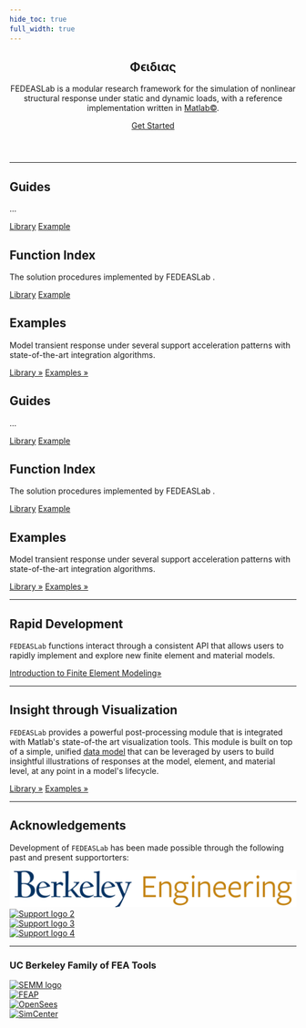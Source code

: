 ```yaml
---
hide_toc: true
full_width: true
---
```


<!-- <body> -->

<header>
<div class="hero position-relative overflow-hidden p-3 text-center text-dark">
    <div class="col-md-5 p-lg-1 mx-auto my-5">
    <!-- <img src="_static/FEDEASLab-logo.svg" style="max-width: 30rem;" alt="FEDEASLab logo"> -->
        <!-- <p class="lead font-weight-normal"> -->
        <p> <h2 class="featurette-heading"> Φϵιδιας</h2></p>
        <p class="lead ">
    FEDEASLab is a modular research framework for the simulation of nonlinear structural response under static and dynamic loads, with a reference implementation written in <a href="https://www.mathworks.com/products/matlab.html">Matlab©</a>.
    </p>
    <a class="btn outline-FEDEASLab btn-lg" href="get-started" role="button">Get Started</a>
    </div>
    <div class="product-device box-shadow d-none d-md-block"></div>
    <div class="product-device product-device-2 box-shadow d-none d-md-block"></div>
</div>
</header>

<main role="main">
<div class="container marketing p-md-5">
<hr class="featurette-divider">
    <div class="row featurette">
    <!-- <h2 class="featurette-heading">State of the art</h2> -->
    <!-- <p>FEDEASLab supports path-dependent static or transient response under several independent force and displacement patterns.</p> -->
    <div class="row">
        <div class="col-lg-4">
        <h2 class="mt-3">Guides</h2>
        <p>...</p>
        <p><a class="btn btn-outline-secondary" href="http://FEDEASLab.pydata.org/FEDEASLab-doc/latest/user/parallel.html" role="button">Library</a>
            <a class="btn btn-secondary" href="https://mybinder.org/v2/gh/FEDEASLab/FEDEASLab-examples/master?filepath=notebooks%2Fthreads.ipynb" role="button">Example</a></p>
        </div><!-- /.col-lg-4 -->
        <div class="col-lg-4">
        <h2 class="mt-3">Function Index</h2>
        <p>The solution procedures implemented by FEDEASLab .</p>
        <p><a class="btn btn-outline-secondary" href="http://FEDEASLab.pydata.org/FEDEASLab-doc/latest/user/performance-tips.html" role="button">Library</a>
            <a class="btn btn-secondary" href="https://mybinder.org/v2/gh/FEDEASLab/FEDEASLab-examples/master?filepath=notebooks%2Fsimd.ipynb" role="button">Example</a></p>
        </div><!-- /.col-lg-4 -->
        <div class="col-lg-4">
        <h2 class="mt-3">Examples</h2>
        <p> Model transient response under several support acceleration patterns with state-of-the-art integration algorithms.</p>
        <p>
            <a class="btn btn-outline-secondary" href="http://FEDEASLab.pydata.org/FEDEASLab-doc/latest/cuda/index.html" role="button">Library &raquo;</a>
            <a class="btn btn-outline-secondary" href="http://link-to-dynamic.library/index.html" role="button">Examples &raquo;</a>
        </p>
        </div><!-- /.col-lg-4 -->
    </div><!-- /.row -->
    <div class="row">
        <div class="col-lg-4">
        <h2 class="mt-3">Guides</h2>
        <p>...</p>
        <p><a class="btn btn-outline-secondary" href="http://FEDEASLab.pydata.org/FEDEASLab-doc/latest/user/parallel.html" role="button">Library</a>
            <a class="btn btn-secondary" href="https://mybinder.org/v2/gh/FEDEASLab/FEDEASLab-examples/master?filepath=notebooks%2Fthreads.ipynb" role="button">Example</a></p>
        </div><!-- /.col-lg-4 -->
        <div class="col-lg-4">
        <h2 class="mt-3">Function Index</h2>
        <p>The solution procedures implemented by FEDEASLab .</p>
        <p><a class="btn btn-outline-secondary" href="http://FEDEASLab.pydata.org/FEDEASLab-doc/latest/user/performance-tips.html" role="button">Library</a>
            <a class="btn btn-secondary" href="https://mybinder.org/v2/gh/FEDEASLab/FEDEASLab-examples/master?filepath=notebooks%2Fsimd.ipynb" role="button">Example</a></p>
        </div><!-- /.col-lg-4 -->
        <div class="col-lg-4">
        <h2 class="mt-3">Examples</h2>
        <p> Model transient response under several support acceleration patterns with state-of-the-art integration algorithms.</p>
        <p>
            <a class="btn btn-outline-secondary" href="http://FEDEASLab.pydata.org/FEDEASLab-doc/latest/cuda/index.html" role="button">Library &raquo;</a>
            <a class="btn btn-outline-secondary" href="http://link-to-dynamic.library/index.html" role="button">Examples &raquo;</a>
        </p>
        </div><!-- /.col-lg-4 -->
    </div><!-- /.row -->
    </div><!-- /.row-featurette -->

<hr class="featurette-divider">
<div class="row featurette">
    <div class="col-md-12">
    <h2 class="featurette-heading">Rapid Development</h2>
    <p class="lead"><code>FEDEASLab</code> functions interact through a consistent API that allows users to rapidly implement and explore new finite element and material models.</p>
    <a class="btn btn-outline-secondary" href="http://missing.link/fix.html" role="button">Introduction to Finite Element Modeling&raquo;</a>
    </div>
    <!-- <div class="col-md-7">
    <h2 class="featurette-heading">Post-Processing</h2>
    <p class="lead">Post-processing is accommodated in the program by generating a data object that carries all important material, element and structural information for plotting or printing. Several functions that address basic post-processing tasks are provided. The user can easily enhance and extend the current capabilities.</p>
    <a class="btn btn-outline-secondary" href="http://FEDEASLab/linktoPostlib.html" role="button">Library &raquo;</a>
    <a class="btn btn-secondary" href="https://possibly-link-to-binder-example" role="button">Examples &raquo;</a>
    </div> -->
</div>
<hr class="featurette-divider">

<div class="row featurette">
    <div class="col-md-7">
    <h2 class="featurette-heading">Insight through Visualization</h2>
    <p class="lead"><code>FEDEASLab</code> provides a powerful post-processing module that is integrated with Matlab's state-of-the art visualization tools. This module is built on top of a simple, unified <a href="schema/post">data model</a> that can be leveraged by users to build insightful illustrations of responses at the model, element, and material level, at any point in a model's lifecycle.</p>
    <a class="btn btn-outline-secondary" href="http://FEDEASLab/linktoPostlib.html" role="button">Library &raquo;</a>
    <a class="btn btn-secondary" href="https://possibly-link-to-binder-example" role="button">Examples &raquo;</a>
    </div>
    <!-- <div class="col-md-12">
    <h2 class="featurette-heading">Rapid Development</h2>
    <p class="lead">Talk about use in the classroom, probably link to examples.</p>
    <a class="btn btn-outline-secondary" href="http://missing.link/fix.html" role="button">Introduction to Finite Element Modeling &raquo;</a>
    </div> -->
</div>
</div>

<hr class="featurette-divider">
<section id="supporters">
<div class="container supporters">
    <h2>Acknowledgements</h2>
    <p class="lead">Development of <code>FEDEASLab</code> has been made possible through the following past and present supportorters:<p>
    <div class="row">
    <div class="col supporter">
        <a href="https://ce.berkeley.edu/programs/semm"><img src="img/UCBEngineering_logo.png" alt="SEMM logo"></a>
    </div>
    <div class="col supporter">
        <a href="https://www.support.link.2"><img src="_static/support_logo_2.png" alt="Support logo 2"></a>
    </div>
    </div>
    <div class="row">
    <div class="col supporter">
        <a href="https://www.support_link3.missing"><img src="_static/support_logo_3.png" alt="Support logo 3"></a>
    </div>
    <div class="col supporter">
        <a href=""><img src="_static/nvidia_logo.png" alt="Support logo 4"></a>
    </div>
    </div>
</div>
</section>

<hr class="featurette-divider">

<!-- </section> -->

</main>

<!-- <section id="ucb-fea"> -->
<div class="container supporters">
    <h3>UC Berkeley Family of FEA Tools</h3>
    <div class="row">
    <div class="col">
        <a href="https://ce.berkeley.edu/programs/semm"><img src="img/logo.png" alt="SEMM logo"></a>
    </div>
    <div class="col">
        <a href="https://www.support.link.2"><img src="_static/support_logo_2.png" alt="FEAP"></a>
    </div>
    </div>
    <div class="row">
    <div class="col">
        <a href="https://www.support_link3.missing"><img src="_static/support_logo_3.png" alt="OpenSees"></a>
    </div>
    <div class="col">
        <a href=""><img src="_static/logo.png" alt="SimCenter"></a>
    </div>
    </div>
</div>
<!-- Code highlighting -->
<script src="https://cdnjs.cloudflare.com/ajax/libs/prism/1.6.0/prism.min.js"></script>
<script src="https://cdnjs.cloudflare.com/ajax/libs/prism/1.6.0/components/prism-python.min.js"></script>

<!-- </body> -->

<!-- Claudio Perez  -->
